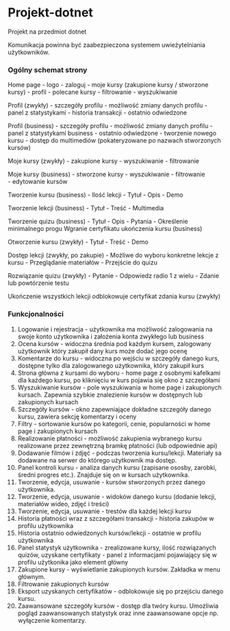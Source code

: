 # Projekt-dotnet
Projekt na przedmiot dotnet

Komunikacja powinna być zaabezpieczona systemem uwieżytelniania użytkowników.

### Ogólny schemat strony
Home page 
          - logo 
          - zaloguj 
          - moje kursy (zakupione kursy / stworzone kursy)
          - profil
          - polecane kursy 
          - filtrowanie 
          - wyszukiwanie 

Profil (zwykły) 
          - szczegóły profilu
          - możliwość zmiany danych profilu
          - panel z statystykami
          - historia transakcji
          - ostatnio odwiedzone
          
Profil (business) 
          - szczegóły profilu
          - możliwość zmiany danych profilu
          - panel z statystykami business
          - ostatnio odwiedzone
          - tworzenie nowego kursu
          - dostęp do multimediów (pokateryzowane po nazwach stworzonych kursów)
          
Moje kursy (zwykły)
          - zakupione kursy
          - wyszukiwanie
          - filtrowanie
          
Moje kursy (business)
          - stworzone kursy
          - wyszukiwanie
          - filtrowanie        
          - edytowanie kursów
          
Tworzenie kursu (business)
          - Ilość lekcji
          - Tytuł 
          - Opis 
          - Demo
          
Tworzenie lekcji (business)
          - Tytuł
          - Treść
          - Multimedia
          
Tworzenie quizu (business)
          - Tytuł
          - Opis 
          - Pytania 
          - Określenie minimalnego progu 
Wgranie certyfikatu ukończenia kursu (business)

Otworzenie kursu (zwykły)
          - Tytuł 
          - Treść
          - Demo 
          
Dostęp lekcji (zwykły, po zakupie)
          - Możliwe do wyboru konkretne lekcje z kursu
          - Przeglądanie materiałów
          - Przejście do quizu
          
Rozwiązanie quizu (zwykły)
          - Pytanie 
          - Odpowiedz radio 1 z wielu 
          - Zdanie lub powtórzenie testu
          
Ukończenie wszystkich lekcji odblokowuje certyfikat zdania kursu (zwykły)

            
### Funkcjonalności 
1. Logowanie i rejestracja - użytkownika ma możliwość zalogowania na swoje konto użytkownika i założenia konta zwykłego lub business
2. Ocena kursów - widoczna średnia pod każdym kursem, zalogowany użytkownik który zakupił dany kurs może dodać jego ocenę
3. Komentarze do kursu - widoczna po wejściu w szczegóły danego kurs, dostępne tylko dla zalogowanego użytkownika, który zakupił kurs 
4. Strona główna z kursami do wyboru - home page z osobnymi kafelkami dla każdego kursu, po kliknięciu w kurs pojawia się okno z szczegółami 
5. Wyszukiwanie kursów - pole wyszukiwania w home page i zakupionych kursach. Zapewnia szybkie znalezienie kursów w dostępnych lub zakupionych kursach
6. Szczegóły kursów - okno zapewniające dokładne szczegóły danego kursu, zawiera sekcję komentarzy i oceny
7. Filtry - sortowanie kursów po kategorii, cenie, popularności w home page i zakupionych kursach
8. Realizowanie płatności - możliwość zakupienia wybranego kursu realizowane przez zewnętrzną bramkę płatności (lub odpowiednie api)
9. Dodawanie filmów i zdjęć - podczas tworzenia kursu/lekcji. Materiały sa dodawane na serwer do którego użytkownik ma dostęp.
10. Panel kontroli kursu - analiza danych kursu (zapisane ososby, zarobki, średni progres etc.). Znajduje się on w kursach użytkownika.
11. Tworzenie, edycja, usuwanie - kursów stworzonych przez danego użytkownika.
12. Tworzenie, edycja, usuwanie - widoków danego kursu (dodanie lekcji, materiałów wideo, zdjęć i treści)
13. Tworzenie, edycja, usuwanie - trestów dla każdej lekcji kursu
14. Historia płatności wraz z szczegółami transakcji - historia zakupów w profilu użytkownika 
15. Historia ostatnio odwiedzonych kursów/lekcji - ostatnie w profilu użytkownika
16. Panel statystyk użytkownika - zrealizowane kursy, ilość rozwiązanych quizów, uzyskane certyfikaty - panel z informacjami pojawiający się w profilu użytkonika jako element główny
17. Zakupione kursy - wyświetlanie zakupionych kursów. Zakładka w menu głównym.
18. Filtrowanie zakupionych kursów
19. Eksport uzyskanych certyfikatów - odblokowuje się po przejściu danego kursu.
20. Zaawansowane szczegóły kursów - dostęp dla twóry kursu. Umożliwia pogląd zaawansowanych statystyk oraz inne zaawansowane opcje np. wyłączenie komentarzy.
